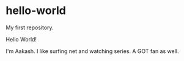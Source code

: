 # hello-world
My first repository.

Hello World!

I'm Aakash. I like surfing net and watching series. A GOT fan as well.
